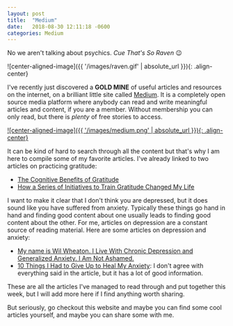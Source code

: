 ```yaml
---
layout: post
title:  "Medium"
date:   2018-08-30 12:11:18 -0600
categories: Medium
---
```


No we aren't talking about psychics. *Cue That's So Raven* 😉

![center-aligned-image]({{ '/images/raven.gif' | absolute_url }}){: .align-center}

I've recently just discovered a **GOLD MINE** of useful articles and resources on the internet, on a brilliant little site called [Medium](https://www.medium.com). It is a completely open source media platform where anybody can read and write meaningful articles and content, if you are a member. Without membership you can only read, but there is *plenty* of free stories to access.

[![center-aligned-image]({{ '/images/medium.png' | absolute_url }}){: .align-center}](https://www.medium.com)

It can be kind of hard to search through all the content but that's why I am here to compile some of my favorite articles.
I've already linked to two articles on practicing gratitude:
* [The Cognitive Benefits of Gratitude](https://medium.com/the-mission/the-cognitive-benefits-of-gratitude-967dfb6d5adf)
* [How a Series of Initiatives to Train Gratitude Changed My Life](https://medium.com/@kevinslavelle/how-a-series-of-initiatives-to-train-gratitude-changed-my-life-in-2017-ead1156963ba)

I want to make it clear that I don't think you are depressed, but it does sound like you have suffered from anxiety. Typically these things go hand in hand and finding good content about one usually leads to finding good content about the other. For me, articles on depression are a constant source of reading material. Here are some articles on depression and anxiety:
* [My name is Wil Wheaton. I Live With Chronic Depression and Generalized Anxiety. I Am Not Ashamed.](https://medium.com/@wilw/my-name-is-wil-wheaton-i-live-with-chronic-depression-and-generalized-anxiety-i-am-not-ashamed-8f693f9c0af1)
* [10 Things I Had to Give Up to Heal My Anxiety](https://medium.com/personal-growth/10-things-i-had-to-give-up-to-heal-my-anxiety-ff5faf0227ff): I don't agree with everything said in the article, but it has a lot of good information.

These are all the articles I've managed to read through and put together this week, but I will add more here if I find anything worth sharing. 

But seriously, go checkout this website and maybe you can find some cool articles yourself, and maybe you can share some with me.

